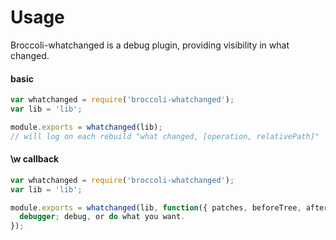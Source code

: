 # Usage

Broccoli-whatchanged is a debug plugin, providing visibility in what changed.

#### basic

```js
var whatchanged = require('broccoli-whatchanged');
var lib = 'lib';

module.exports = whatchanged(lib);
// will log on each rebuild "what changed, [operation, relativePath]"
```

#### \w callback


```js
var whatchanged = require('broccoli-whatchanged');
var lib = 'lib';

module.exports = whatchanged(lib, function({ patches, beforeTree, afterTree, plugin }) {
  debugger; debug, or do what you want.
});
```
